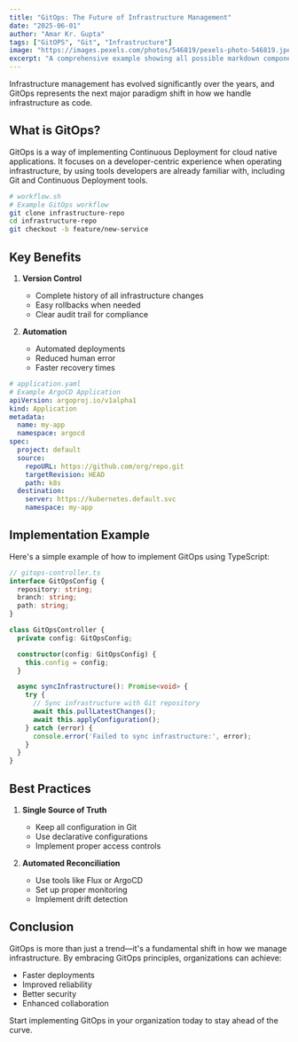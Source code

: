 ```yaml
---
title: "GitOps: The Future of Infrastructure Management"
date: "2025-06-01"
author: "Amar Kr. Gupta"
tags: ["GitOPS", "Git", "Infrastructure"]
image: "https://images.pexels.com/photos/546819/pexels-photo-546819.jpeg"
excerpt: "A comprehensive example showing all possible markdown components and features available in blog posts."
---
```


Infrastructure management has evolved significantly over the years, and GitOps represents the next major paradigm shift in how we handle infrastructure as code.

## What is GitOps?

GitOps is a way of implementing Continuous Deployment for cloud native applications. It focuses on a developer-centric experience when operating infrastructure, by using tools developers are already familiar with, including Git and Continuous Deployment tools.

```bash
# workflow.sh
# Example GitOps workflow
git clone infrastructure-repo
cd infrastructure-repo
git checkout -b feature/new-service
```

## Key Benefits

1. **Version Control**
   - Complete history of all infrastructure changes
   - Easy rollbacks when needed
   - Clear audit trail for compliance

2. **Automation**
   - Automated deployments
   - Reduced human error
   - Faster recovery times

```yaml
# application.yaml
# Example ArgoCD Application
apiVersion: argoproj.io/v1alpha1
kind: Application
metadata:
  name: my-app
  namespace: argocd
spec:
  project: default
  source:
    repoURL: https://github.com/org/repo.git
    targetRevision: HEAD
    path: k8s
  destination:
    server: https://kubernetes.default.svc
    namespace: my-app
```

## Implementation Example

Here's a simple example of how to implement GitOps using TypeScript:

```typescript
// gitops-controller.ts
interface GitOpsConfig {
  repository: string;
  branch: string;
  path: string;
}

class GitOpsController {
  private config: GitOpsConfig;

  constructor(config: GitOpsConfig) {
    this.config = config;
  }

  async syncInfrastructure(): Promise<void> {
    try {
      // Sync infrastructure with Git repository
      await this.pullLatestChanges();
      await this.applyConfiguration();
    } catch (error) {
      console.error('Failed to sync infrastructure:', error);
    }
  }
}
```

## Best Practices

1. **Single Source of Truth**
   - Keep all configuration in Git
   - Use declarative configurations
   - Implement proper access controls

2. **Automated Reconciliation**
   - Use tools like Flux or ArgoCD
   - Set up proper monitoring
   - Implement drift detection

## Conclusion

GitOps is more than just a trend—it's a fundamental shift in how we manage infrastructure. By embracing GitOps principles, organizations can achieve:

- Faster deployments
- Improved reliability
- Better security
- Enhanced collaboration

Start implementing GitOps in your organization today to stay ahead of the curve.